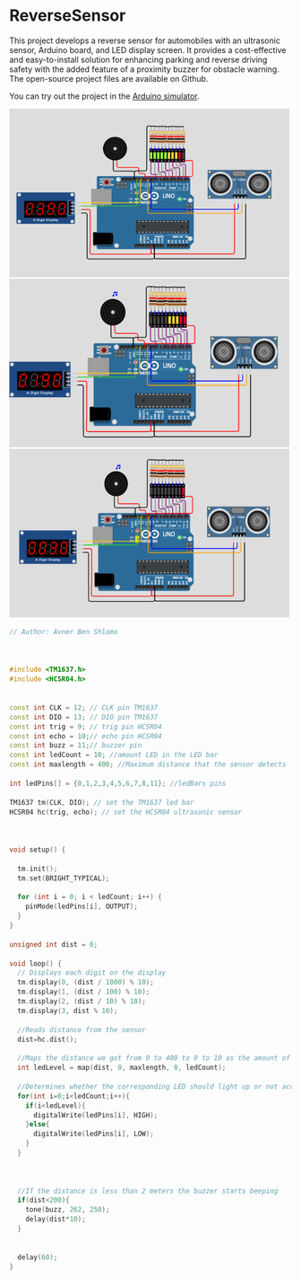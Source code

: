 # ReverseSensor
This project develops a reverse sensor for automobiles with an ultrasonic sensor, Arduino board, and LED display screen. It provides a cost-effective and easy-to-install solution for enhancing parking and reverse driving safety with the added feature of a proximity buzzer for obstacle warning. The open-source project files are available on Github.

You can try out the project in the [Arduino simulator](https://wokwi.com/projects/364338409720052737).


<img src="https://github.com/avner098/ReverseSensor/blob/main/distance%20equal%20to%20390.png" alt="Example Image" width="500" height="300">

<img src="https://github.com/avner098/ReverseSensor/blob/main/distance%20equal%20to%20190.png" alt="Example Image" width="500" height="300">

<img src="https://github.com/avner098/ReverseSensor/blob/main/distance%20equal%20to%2030.png" alt="Example Image" width="500" height="300">



```cpp
// Author: Avner Ben Shlomo



#include <TM1637.h>
#include <HCSR04.h>


const int CLK = 12; // CLK pin TM1637
const int DIO = 13; // DIO pin TM1637
const int trig = 9; // trig pin HCSR04
const int echo = 10;// echo pin HCSR04
const int buzz = 11;// buzzer pin
const int ledCount = 10; //amount LED in the LED bar
const int maxlength = 400; //Maximum distance that the sensor detects

int ledPins[] = {0,1,2,3,4,5,6,7,8,11}; //ledBars pins

TM1637 tm(CLK, DIO); // set the TM1637 led bar
HCSR04 hc(trig, echo); // set the HCSR04 ultrasonic sensor



void setup() {
  
  tm.init();
  tm.set(BRIGHT_TYPICAL);

  for (int i = 0; i < ledCount; i++) {
    pinMode(ledPins[i], OUTPUT); 
  }
}

unsigned int dist = 0;

void loop() {
  // Displays each digit on the display
  tm.display(0, (dist / 1000) % 10);
  tm.display(1, (dist / 100) % 10);
  tm.display(2, (dist / 10) % 10);
  tm.display(3, dist % 10);
  
  //Reads distance from the sensor
  dist=hc.dist();

  //Maps the distance we got from 0 to 400 to 0 to 10 as the amount of leds
  int ledLevel = map(dist, 0, maxlength, 0, ledCount);

  //Determines whether the corresponding LED should light up or not according to the distance
  for(int i=0;i<ledCount;i++){
    if(i<ledLevel){
      digitalWrite(ledPins[i], HIGH);
    }else{
      digitalWrite(ledPins[i], LOW);
    }
  }
 

  
  //If the distance is less than 2 meters the buzzer starts beeping
  if(dist<200){
    tone(buzz, 262, 250);
    delay(dist*10); 
  }
  

  delay(60);
}



